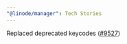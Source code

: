 ```yaml
---
"@linode/manager": Tech Stories
---
```


Replaced deprecated keycodes  ([#9527](https://github.com/linode/manager/pull/9527))

